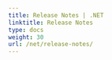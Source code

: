 ```yaml
---
title: Release Notes | .NET
linktitle: Release Notes
type: docs
weight: 30
url: /net/release-notes/
---
```



